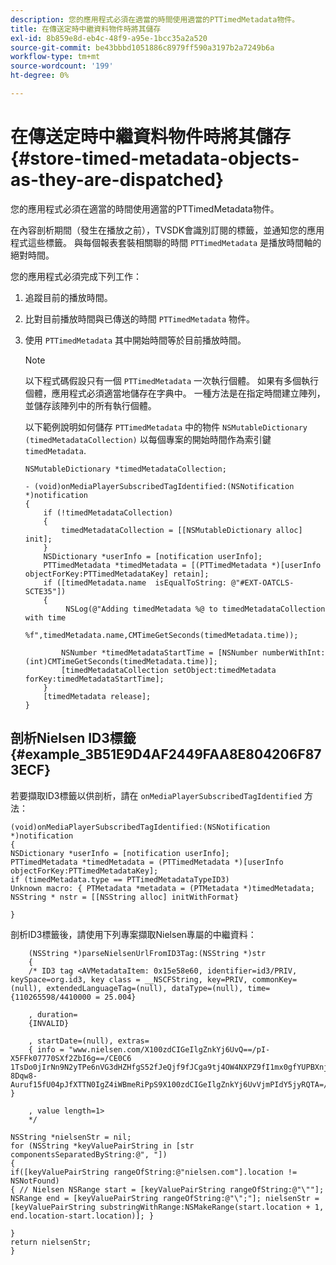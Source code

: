 ```yaml
---
description: 您的應用程式必須在適當的時間使用適當的PTTimedMetadata物件。
title: 在傳送定時中繼資料物件時將其儲存
exl-id: 8b859e8d-eb4c-48f9-a95e-1bcc35a2a520
source-git-commit: be43bbbd1051886c8979ff590a3197b2a7249b6a
workflow-type: tm+mt
source-wordcount: '199'
ht-degree: 0%

---
```


# 在傳送定時中繼資料物件時將其儲存 {#store-timed-metadata-objects-as-they-are-dispatched}

您的應用程式必須在適當的時間使用適當的PTTimedMetadata物件。

在內容剖析期間（發生在播放之前），TVSDK會識別訂閱的標籤，並通知您的應用程式這些標籤。 與每個報表套裝相關聯的時間 `PTTimedMetadata` 是播放時間軸的絕對時間。

您的應用程式必須完成下列工作：

1. 追蹤目前的播放時間。
1. 比對目前播放時間與已傳送的時間 `PTTimedMetadata` 物件。

1. 使用 `PTTimedMetadata` 其中開始時間等於目前播放時間。

   >[!NOTE]
   >
   >以下程式碼假設只有一個 `PTTimedMetadata` 一次執行個體。 如果有多個執行個體，應用程式必須適當地儲存在字典中。 一種方法是在指定時間建立陣列，並儲存該陣列中的所有執行個體。

   以下範例說明如何儲存 `PTTimedMetadata` 中的物件 `NSMutableDictionary (timedMetadataCollection)` 以每個專案的開始時間作為索引鍵 `timedMetadata`.

   ```
   NSMutableDictionary *timedMetadataCollection; 
   
   - (void)onMediaPlayerSubscribedTagIdentified:(NSNotification *)notification 
   { 
       if (!timedMetadataCollection) 
       { 
           timedMetadataCollection = [[NSMutableDictionary alloc] init]; 
       } 
       NSDictionary *userInfo = [notification userInfo]; 
       PTTimedMetadata *timedMetadata = [(PTTimedMetadata *)[userInfo objectForKey:PTTimedMetadataKey] retain]; 
       if ([timedMetadata.name  isEqualToString: @"#EXT-OATCLS-SCTE35"]) 
       { 
            NSLog(@"Adding timedMetadata %@ to timedMetadataCollection with time                      
                    %f",timedMetadata.name,CMTimeGetSeconds(timedMetadata.time)); 
   
           NSNumber *timedMetadataStartTime = [NSNumber numberWithInt:(int)CMTimeGetSeconds(timedMetadata.time)]; 
           [timedMetadataCollection setObject:timedMetadata forKey:timedMetadataStartTime]; 
       } 
       [timedMetadata release]; 
   }
   ```

## 剖析Nielsen ID3標籤 {#example_3B51E9D4AF2449FAA8E804206F873ECF}

若要擷取ID3標籤以供剖析，請在 `onMediaPlayerSubscribedTagIdentified` 方法：

```
(void)onMediaPlayerSubscribedTagIdentified:(NSNotification *)notification 
{ 
NSDictionary *userInfo = [notification userInfo]; 
PTTimedMetadata *timedMetadata = (PTTimedMetadata *)[userInfo objectForKey:PTTimedMetadataKey]; 
if (timedMetadata.type == PTTimedMetadataTypeID3) 
Unknown macro: { PTMetadata *metadata = (PTMetadata *)timedMetadata; NSString * nstr = [[NSString alloc] initWithFormat} 
 
}
```

剖析ID3標籤後，請使用下列專案擷取Nielsen專屬的中繼資料：

```
    (NSString *)parseNielsenUrlFromID3Tag:(NSString *)str 
    { 
    /* ID3 tag <AVMetadataItem: 0x15e58e60, identifier=id3/PRIV, keySpace=org.id3, key class = __NSCFString, key=PRIV, commonKey=(null), extendedLanguageTag=(null), dataType=(null), time= {110265598/4410000 = 25.004} 
 
    , duration= 
    {INVALID} 
 
    , startDate=(null), extras= 
    { info = "www.nielsen.com/X100zdCIGeIlgZnkYj6UvQ==/pI-X5FFk07770SXf2ZbI6g==/CE0C6​1TsDo0jIrNn9N2yTPe6nVG3dHZHfgS52fJeQjf9fJCga9tj4OW4NXPZ9fI1mx0gfYUPBXnjqolHemZPtn_FCoNg​8Dqw8-Auruf15fU04pJfXTTN0IgZ4iWBmeRiPpS9X100zdCIGeIlgZnkYj6UvVjmPIdY5jyRQTA=/00000/21778/00"; } 
 
    , value length=1> 
    */ 
 
NSString *nielsenStr = nil; 
for (NSString *keyValuePairString in [str componentsSeparatedByString:@", "]) 
{ 
if([keyValuePairString rangeOfString:@"nielsen.com"].location != NSNotFound) 
{ // Nielsen NSRange start = [keyValuePairString rangeOfString:@"\""]; NSRange end = [keyValuePairString rangeOfString:@"\";"]; nielsenStr = [keyValuePairString substringWithRange:NSMakeRange(start.location + 1, end.location-start.location)]; } 
 
} 
return nielsenStr; 
}
```
